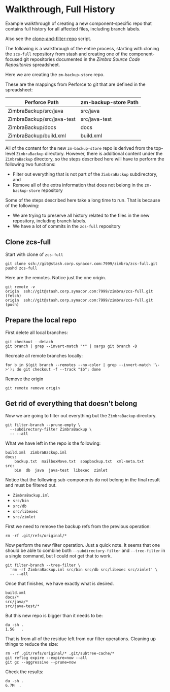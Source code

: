 # Walkthrough, Full History

Example walkthrough of creating a new component-specific repo that
contains full history for all affected files, including branch labels.

Also see the [clone-and-filter-repo](../bin/clone-and-filter-repo)
script.

The following is a walkthrough of the entire process, starting with
cloning the `zcs-full` repository from stash and creating one of the
component-focused git repositories documented in the *Zimbra Source
Code Repositories* spreadsheet.

Here we are creating the `zm-backup-store` repo.

These are the mappings from Perforce to git that are defined in the spreadsheet:

**Perforce Path** | **zm-backup-store Path**
---- | -----
ZimbraBackup/src/java | src/java
ZimbraBackup/src/java-test | src/java-test
ZimbraBackup/docs | docs
ZimbraBackup/build.xml | build.xml


All of the content for the new `zm-backup-store` repo is derived from the top-level `ZimbraBackup` directory. However, there is additional content under the `ZimbraBackup` directory, so the steps described here will have to perform the following two functions:

- Filter out everything that is not part of the `ZimbraBackup`
subdirectory, and 
- Remove all of the extra information that does not
belong in the `zm-backup-store` repository 

Some of the steps described here take a long time to run. That is
because of the following:

- We are trying to preserve all history related to the files in the new
repository, including branch labels. 
- We have a lot of commits in the
`zcs-full` repository

## Clone zcs-full

Start with clone of `zcs-full`

    git clone ssh://git@stash.corp.synacor.com:7999/zimbra/zcs-full.git
    pushd zcs-full

Here are the remotes. Notice just the one origin.

    git remote -v
    origin  ssh://git@stash.corp.synacor.com:7999/zimbra/zcs-full.git (fetch)
    origin  ssh://git@stash.corp.synacor.com:7999/zimbra/zcs-full.git (push)


## Prepare the local repo

First delete all local branches:

	git checkout --detach
	git branch | grep --invert-match "*" | xargs git branch -D

Recreate all remote branches locally:

    for b in $(git branch --remotes --no-color | grep --invert-match '\->'); do git checkout -f --track "$b"; done

Remove the origin

    git remote remove origin

## Get rid of everything that doesn't belong

Now we are going to filter out everything but the `ZimbraBackup`
directory.

    git filter-branch --prune-empty \
      --subdirectory-filter ZimbraBackup \
      -- --all

What we have left in the repo is the following:

    build.xml  ZimbraBackup.iml
	docs:
        backup.txt  mailboxMove.txt  soapbackup.txt  xml-meta.txt
	src:
        bin  db  java  java-test  libexec  zimlet

Notice that the following sub-components do not belong in the final
result and must be filtered out.

- `ZimbraBackup.iml`
- `src/bin`
- `src/db`
- `src/libexec`
- `src/zimlet`

First we need to remove the backup refs from the previous operation:

    rm -rf .git/refs/original/*

Now perform the new filter operation. Just a quick note. It seems that
one should be able to combine both `--subdirectory-filter` and
`--tree-filter` in a single command, but I could not get that to work.

    git filter-branch --tree-filter \
      'rm -rf ZimbraBackup.iml src/bin src/db src/libexec src/zimlet' \
      -- --all

Once that finishes, we have exactly what is desired.

    build.xml
	docs/*
	src/java/*
	src/java-test/*

But this new repo is bigger than it needs to be:

	du -sh .
	1.5G   .

That is from all of the residue left from our filter
operations. Cleaning up things to reduce the size:

	rm -rf .git/refs/original/* .git/subtree-cache/*
	git reflog expire --expire=now --all
	git gc --aggressive --prune=now

Check the results:

	du -sh .
	6.7M  .




